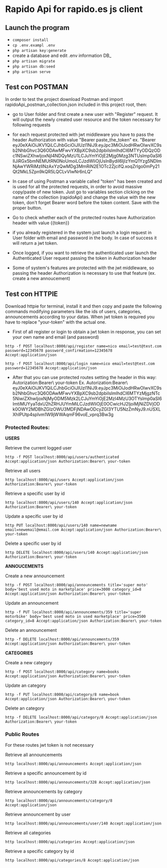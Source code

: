 # Rapido Api for rapido.es js client
## Launch the program
- `composer install`
- `cp .env.exampl .env`
- `php artisan key:generate`
- create a database and edit .env information DB_
- `php artisan migrate`
- `php artisan db:seed`
- `php artisan serve`

## Test con POSTMAN
In order to test the project download Postman and import rapidoApi_postman_collection.json included in this project root, then:

- go to User folder and first create a new user with "Register" request. It will output the newly created user resource and the token necessary for following requests

- for each request protected with jwt middleware you have to pass the header Authorization with value "Bearer paste_the_token" 
ex. "Bearer eyJ0eXAiOiJKV1QiLCJhbGciOiJIUzI1NiJ9.eyJpc3MiOiJodHRwOlwvXC9sb2NhbGhvc3Q6ODAwMFwvYXBpXC9sb2dpbiIsImlhdCI6MTYyODQzODc1NSwiZXhwIjoxNjI4NDQyMzU1LCJuYmYiOjE2Mjg0Mzg3NTUsImp0aSI6IlJiRGx5bmNEMUtRN0NoUmoiLCJzdWIiOjUsInBydiI6IjIzYmQ1Yzg5NDlmNjAwYWRiMzllNzAxYzQwMDg3MmRiN2E1OTc2ZjcifQ.xoqZrlgo0mPy21Qt2MkL5Zpn9kQR5LQCLvVIwNr6nLQ"

- In case of using Postman a variable called "token" has been created and is used for all the protected requests, in order to avoid massive copy/paste of new token. Just go to variables section clicking on the name of the collection (rapidoApi) and change the value with the new token, don't forget Bearer word before the token content. Save with the proper button.

- Go to check whether each of the protected routes have Authorization header with value {{token}} 

- if you already registered in the system just launch a login request in User folder with email and password in the body. In case of success it will return a jwt token.

- Once logged, if you want to retrieve the authenticated user launch the Authenticated User request passing the token in Authorization header 

- Some of system's features are protected with the jwt middleware, so passing the header Authorization is necessary to use that feature (ex. create a new annoucement)

## Test con HTTPIE
Download httpie for terminal, install it and then copy and paste the following commands modifying parameters like the ids of users, categories, announcements according to your datas. When jwt token is required you have to replace "your-token" with the actual one.

- First of all register or login to obtain a jwt token in response, you can set your own name and email (and password)

`http -f POST localhost:8000/api/register name=nico email=test@test.com password=12345678 password_confirmation=12345678 Accept:application/json`

`http -f POST localhost:8000/api/login name=nico email=test@test.com password=12345678 Accept:application/json` 

- After that you can use protected routes setting the header in this way: Autorization:Bearer\ your-token
Ex.
Autorization:Bearer\ eyJ0eXAiOiJKV1QiLCJhbGciOiJIUzI1NiJ9.eyJpc3MiOiJodHRwOlwvXC9sb2NhbGhvc3Q6ODAwMFwvYXBpXC9sb2dpbiIsImlhdCI6MTYzMjgzNTc5NiwiZXhwIjoxNjMyODM5Mzk2LCJuYmYiOjE2MzI4MzU3OTYsImp0aSI6ImtiMUYyaTdxU2hZRHJUYmMiLCJzdWIiOjE0OCwicHJ2IjoiMjNiZDVjODk0OWY2MDBhZGIzOWU3MDFjNDAwODcyZGI3YTU5NzZmNyJ9.nUSXLXhIPUtp4spIvm1W9jWWAqmF96voE_vprq3Bw3g

### Protected Routes:
__USERS__

Retrieve the current logged user  

`http -f POST localhost:8000/api/users/authenticated Accept:application/json Authorization:Bearer\ your-token`

Retrieve all users  

`http localhost:8000/api/users Accept:application/json Authorization:Bearer\ your-token`

Retrieve a specific user by id  

`http localhost:8000/api/users/140 Accept:application/json Authorization:Bearer\ your-token`

Update a specific user by id  

`http PUT localhost:8000/api/users/140 name=newname email=newemail@email.com Accept:application/json Authorization:Bearer\ your-token`

Delete a specific user by id  

`http DELETE localhost:8000/api/users/140 Accept:application/json Authorization:Bearer\ your-token`

__ANNOUCEMENTS__  

Create a new announcement  

`http -f POST localhost:8000/api/announcements title='super moto' body='best used moto in marketplace' price=3000 category_id=8 Accept:application/json Authorization:Bearer\ your-token`

Update an announcement  

`http -f PUT localhost:8000/api/announcements/359 title='super motorbike' body='best used moto in used marketplace' price=3500 category_id=8 Accept:application/json Authorization:Bearer\ your-token`

Delete an announcement  

`http -f DELETE localhost:8000/api/announcements/359 Accept:application/json Authorization:Bearer\ your-token`

__CATEGORIES__  

Create a new category  

`http -f POST localhost:8000/api/category name=books Accept:application/json Authorization:Bearer\ your-token`

Update an category  

`http -f PUT localhost:8000/api/category/8 name=book Accept:application/json Authorization:Bearer\ your-token`

Delete an category  

`http -f DELETE localhost:8000/api/category/8 Accept:application/json Authorization:Bearer\ your-token`

### Public Routes
For these routes jwt token is not necessary

Retrieve all announcements  

`http localhost:8000/api/announcements Accept:application/json`

Retrieve a specific announcement by id  

`http localhost:8000/api/announcements/328 Accept:application/json`

Retrieve announcements by category  

`http localhost:8000/api/announcements/category/8 Accept:application/json`

Retrieve announcement by user  

`http localhost:8000/api/announcements/user/140 Accept:application/json`

Retrieve all categories  

`http localhost:8000/api/categories Accept:application/json`

Retrieve a specific category by id  

`http localhost:8000/api/categories/8 Accept:application/json`